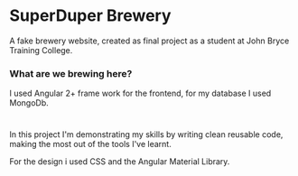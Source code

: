 # SuperDuper Brewery

A fake brewery website, created as final project as a student
at John Bryce Training College.

### What are we brewing here?

I used Angular 2+ frame work for the frontend,
for my database I used MongoDb.

#

In this project I'm demonstrating my skills
by writing clean reusable code, making the most
out of the tools I've learnt.

For the design i used CSS and the Angular Material Library.
